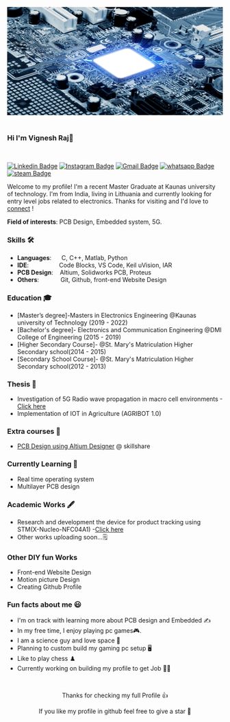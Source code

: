 <img src="banner.png" alt="README header image">

<br/>
<br/>

### Hi I'm Vignesh Raj👋

<br/>
<p align="center">

   [![Linkedin Badge](https://img.shields.io/badge/-Vignesh%20Raj-blue?style=flat&logo=Linkedin&logoColor=white&link=https://www.linkedin.com/in/rajmvr/)](https://www.linkedin.com/in/rajmvr/)
   [![Instagram Badge](https://img.shields.io/badge/-euro_trooper-purple?style=flat&logo=instagram&logoColor=white&link=https://www.instagram.com/euro_trooper/)](https://www.instagram.com/euro_trooper/)
   [![Gmail Badge](https://img.shields.io/badge/-rajmvr24-c14438?style=flat&logo=Gmail&logoColor=white&link=mailto:rajmvr24@gmail.com)](mailto:jrajmvr24@gmail.com)
   [![whatsapp Badge](https://img.shields.io/badge/-+37062529883-brightgreen?style=flat&logo=Whatsapp&logoColor=white&link=https://www.whatsapp.com)](https://www.whatsapp.com)
   [![steam Badge](https://img.shields.io/badge/-Friend%20code:1254384472-blue?style=flat&logo=steam&logoColor=white&link=https://store.steampowered.com)](https://store.steampowered.com)
</p>

Welcome to my profile! I'm a recent Master Graduate at Kaunas university of technology. I'm from India, living in Lithuania and currently looking for entry level jobs related to electronics. Thanks for visiting and I'd love to [connect](https://www.linkedin.com/in/rajmvr/) !

**Field of interests**: PCB Design, Embedded system, 5G.

### Skills 🛠️
- **Languages**: &nbsp;&nbsp; &nbsp;                           C, C++, Matlab, Python
- **IDE**: &nbsp;&nbsp; &nbsp; &nbsp; &nbsp; &nbsp; &nbsp; &nbsp; &nbsp;                      Code Blocks, VS Code, Keil uVision, IAR
- **PCB Design**:  &nbsp;&nbsp;  Altium, Solidworks PCB, Proteus
- **Others**:  &nbsp;&nbsp;&nbsp;&nbsp;&nbsp;&nbsp;&nbsp;&nbsp;&nbsp;             Git, Github, front-end Website Design


### Education 🎓

<!--
- [Master’s degree](https://github.com/dayyass/prior-knowledge-layer-for-sequence-tagging) @ Lomonosov Moscow State University (2019 - 2023)
- [Bachelor's degree](https://github.com/dayyass/bachelor-diploma) @ Plekhanov Russian University of Economics (2015 - 2019)
-->
- [Master’s degree]-Masters in Electronics Engineering  @Kaunas university of Technology (2019 - 2022)
- [Bachelor's degree]- Electronics and Communication Engineering  @DMI College of Engineering (2015 - 2019)
- [Higher Secondary Course]- @St. Mary's Matriculation Higher Secondary school(2014 - 2015)
- [Secondary School Course]- @St. Mary's Matriculation Higher Secondary school(2012 - 2013)
### Thesis 🚀
- Investigation of 5G Radio wave propagation in macro cell environments -[Click here](https://github.com/Rajmvr24/Masters-Thesis)
- Implementation of IOT in Agriculture (AGRIBOT 1.0)

### Extra courses 📜
- [PCB Design using Altium Designer](https://www.skillshare.com/en/classes/PCB-Design-using-Altium-Designer/391115842?via=search-layout-grid) @ skillshare

<!--
### Achievements/Certification 🏆
- dfbdbdgb
- jhgug
-->
### Currently Learning 🌱 

- Real time operating system
- Multilayer PCB design

### Academic Works 🖋
- Research and development the device for product tracking using STM(X-Nucleo-NFC04A1) -[Click here](https://github.com/Rajmvr24/Product-tracking-using-RFID)
- Other works uploading soon...🗒

### Other DIY fun Works
- Front-end Website Design
- Motion picture Design
- Creating Github Profile


### Fun facts about me 😃
- I'm on track with learning more about PCB design and Embedded ✍️
- In my free time, I enjoy playing pc games🎮.
- I am a science guy and love space 🔭
- Planning to custom build my gaming pc setup 🖥️
- Like to play chess ♟️
- Currently working on building my profile to get Job 👨‍💼


<br/>
<p align="center">
Thanks for checking my full Profile 👍
<br/>
<p align="center">
If you like my profile in github feel free to give a star 🌟
